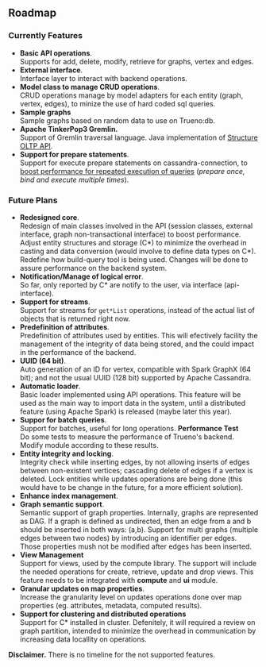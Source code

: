 ## Roadmap

### Currently Features
* **Basic API operations**. 
<br>Supports for add, delete, modify, retrieve for graphs, vertex and edges.
* **External interface**. 
<br>Interface layer to interact with backend operations.
* **Model class to manage CRUD operations**. 
<br>CRUD operations manage by model adapters for each entity (graph, vertex, edges), to minize the use of hard coded sql queries.
* **Sample graphs**
<br> Sample graphs based on random data to use on Trueno:db.
* **Apache TinkerPop3 Gremlin.**
<br>Support of Gremlin traversal language. Java implementation of [Structure OLTP API](http://tinkerpop.apache.org/docs/3.2.0-incubating/dev/provider/). 
* **Support for prepare statements**. 
<br>Support for execute prepare statements on cassandra-connection, to [boost performance for repeated execution of queries](http://www.datastax.com/dev/blog/4-simple-rules-when-using-the-datastax-drivers-for-cassandra) (*prepare once, bind and execute multiple times*). 

### Future Plans
* **Redesigned core**. 
<br>Redesign of main classes involved in the API (session classes, external interface, graph non-transactional interface) to boost performance. Adjust entity structures and storage (C*) to minimize the overhead in casting and data conversion (would involve to define data types on C*). Redefine how build-query tool is being used. Changes will be done to assure performance on the backend system.
* **Notification/Manage of logical error**. 
<br>So far, only reported by C* are notify to the user, via interface (api-interface).
* **Support for streams**. 
<br>Support for streams for `get*List` operations, instead of the actual list of objects that is returned right now.
* **Predefinition of attributes**.
<br>Predefinition of attributes used by entities. This will efectively facility the management of the integrity of data being stored, and the could impact in the performance of the backend.
* **UUID (64 bit)**. 
<br>Auto generation of an ID for vertex, compatible with Spark GraphX (64 bit); and not the usual UUID (128 bit) supported by Apache Cassandra.
* **Automatic loader**.
<br>Basic loader implemented using API operations. This feature will be used as the main way to import data in the system, until a distributed feature (using Apache Spark) is released (maybe later this year).
* **Suppor for batch queries**. 
<br>Support for batches, useful for long operations. 
**Performance Test**
<br>Do some tests to measure the performance of Trueno's backend. Modify module according to these results.
* **Entity integrity and locking**. 
<br>Integrity check while inserting edges, by not allowing inserts of edges between non-existent vertices; cascading delete of edges if a vertex is deleted. Lock entities while updates operations are being done (this would have to be change in the future, for a more efficient solution).
* **Enhance index management**.
* **Graph semantic support**. 
<br>Semantic support of graph properties. Internally, graphs are represented as DAG. If a graph is defined as undirected, then an edge from a and b should be inserted in both ways: (a,b). Support for multi graphs (multiple edges between two nodes) by introducing an identifier per edges. Those properties mush not be modified after edges has been inserted. 
* **View Management**
<br>Support for views, used by the compute library. The support will include the needed operations for create, retrieve, update and drop views. This feature needs to be integrated with **compute** and **ui** module.
* **Granular updates on map properties**.
<br>Increase the granularity level on updates operations done over map properties (eg. attributes, metadata, computed results).
* **Support for clustering and distributed operations**
<br>Support for C* installed in cluster. Defenitely, it will required a review on graph partition, intended to minimize the overhead in communication by increasing data locallity on operations.

**Disclaimer.**
There is no timeline for the not supported features.
